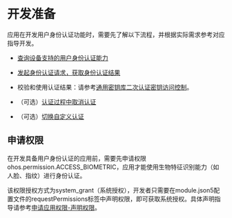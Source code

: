 # 开发准备


应用在开发用户身份认证功能时，需要先了解以下流程，并根据实际需求参考对应指导开发。


- [查询设备支持的用户身份认证能力](obtain-supported-authentication-capabilities.md)

- [发起身份认证请求，获取身份认证结果](start-authentication.md)

- 校验和使用认证结果：请参考[通用密钥库二次认证密钥访问控制](../UniversalKeystoreKit/huks-identity-authentication-overview.md)。

- （可选）[认证过程中取消认证](cancel-authentication.md)

- （可选）[切换自定义认证](apply-custom-authentication.md)


## 申请权限

在开发具备用户身份认证的应用前，需要先申请权限ohos.permission.ACCESS_BIOMETRIC，应用才能使用生物特征识别能力（如人脸、指纹）进行身份认证。

该权限授权方式为system_grant（系统授权），开发者只需要在module.json5配置文件的requestPermissions标签中声明权限，即可获取系统授权。具体声明指导请参考[申请应用权限-声明权限](../AccessToken/declare-permissions.md)。
